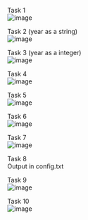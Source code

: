 Task 1 <br>
![image](https://github.com/user-attachments/assets/1eef88e9-ddcc-4efe-9df6-da5a63b8102f)

Task 2 (year as a string)<br>
![image](https://github.com/user-attachments/assets/de437791-6165-47d3-8885-2975fd53cff4)

Task 3 (year as a integer)<br>
![image](https://github.com/user-attachments/assets/0dd6639d-c1d6-4c64-9c96-09831ddc6011)

Task 4 <br>
![image](https://github.com/user-attachments/assets/6c1d3e3d-fe0e-4d30-8aca-aca8f88028b1)

Task 5 <br>
![image](https://github.com/user-attachments/assets/c680f1c5-6287-47fb-a26c-3efb5c8b2fc8)

Task 6 <br>
![image](https://github.com/user-attachments/assets/30e0a1c6-ebd7-44a6-8273-caea941fe62b)

Task 7 <br>
![image](https://github.com/user-attachments/assets/7e862f41-87e5-4b68-9974-60b937007430)

Task 8 <br>
Output in config.txt

Task 9 <br>
![image](https://github.com/user-attachments/assets/7daecea0-3eba-4713-81d6-0e242ca7c578)

Task 10 <br>
![image](https://github.com/user-attachments/assets/c4cb52b0-a38e-4453-884d-a4aaa5da98dc)
